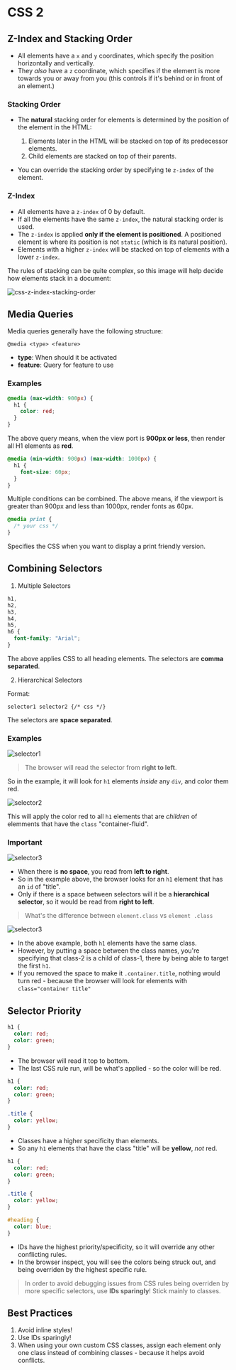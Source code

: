 # CSS 2

## Z-Index and Stacking Order

- All elements have a `x` and `y` coordinates, which specify the position horizontally and vertically.
- They _also_ have a `z` coordinate, which specifies if the element is more towards you or away from you (this controls if it's behind or in front of an element.)

### Stacking Order

- The **natural** stacking order for elements is determined by the position of the element in the HTML:

  1. Elements later in the HTML will be stacked on top of its predecessor elements.
  2. Child elements are stacked on top of their parents.

- You can override the stacking order by specifying te `z-index` of the element.

### Z-Index

- All elements have a `z-index` of 0 by default.
- If all the elements have the same `z-index`, the natural stacking order is used.
- The `z-index` is applied **only if the element is positioned**. A positioned element is where its position is not `static` (which is its natural position).
- Elements with a higher `z-index` will be stacked on top of elements with a lower `z-index`.

The rules of stacking can be quite complex, so this image will help decide how elements stack in a document:

![css-z-index-stacking-order](./images/css-z-index-stacking-order.png)

## Media Queries

Media queries generally have the following structure:

`@media <type> <feature>`

- **type**: When should it be activated
- **feature**: Query for feature to use

### Examples

```css
@media (max-width: 900px) {
  h1 {
    color: red;
  }
}
```

The above query means, when the view port is **900px or less**, then render all H1 elements as **red**.

```css
@media (min-width: 900px) (max-width: 1000px) {
  h1 {
    font-size: 60px;
  }
}
```

Multiple conditions can be combined. The above means, if the viewport is greater than 900px and less than 1000px, render fonts as 60px.

```css
@media print {
  /* your css */
}
```

Specifies the CSS when you want to display a print friendly version.

## Combining Selectors

1. Multiple Selectors

```css
h1,
h2,
h3,
h4,
h5,
h6 {
  font-family: "Arial";
}
```

The above applies CSS to all heading elements.
The selectors are **comma separated**.

2. Hierarchical Selectors

Format:

`selector1 selector2 {/* css */}`

The selectors are **space separated**.

### Examples

![selector1](./images/selector1.png)

> The browser will read the selector from **right to left**.

So in the example, it will look for `h1` elements _inside_ any `div`, and color them red.

![selector2](./images/selector2.png)

This will apply the color red to all `h1` elements that are _children_ of elemments that have the `class` "container-fluid".

### Important

![selector3](./images/selector3.png)

- When there is **no space**, you read from **left to right**.
- So in the example above, the browser looks for an `h1` element that has an `id` of "title".
- Only if there is a space between selectors will it be a **hierarchical selector**, so it would be read from **right to left**.

> What's the difference between `element.class` vs `element .class`

![selector3](./images/selector3.png)

- In the above example, both `h1` elements have the same class.
- However, by putting a space between the class names, you're specifying that class-2 is a child of class-1, there by being able to target the first `h1`.
- If you removed the space to make it `.container.title`, nothing would turn red - because the browser will look for elements with `class="container title"`

## Selector Priority

```css
h1 {
  color: red;
  color: green;
}
```

- The browser will read it top to bottom.
- The last CSS rule run, will be what's applied - so the color will be red.

```css
h1 {
  color: red;
  color: green;
}

.title {
  color: yellow;
}
```

- Classes have a higher specificity than elements.
- So any `h1` elements that have the class "title" will be **yellow**, _not_ red.

```css
h1 {
  color: red;
  color: green;
}

.title {
  color: yellow;
}

#heading {
  color: blue;
}
```

- IDs have the highest priority/specificity, so it will override any other conflicting rules.
- In the browser inspect, you will see the colors being struck out, and being overriden by the highest specific rule.

> In order to avoid debugging issues from CSS rules being overriden by more specific selectors, use **IDs sparingly**! Stick mainly to classes.

## Best Practices

1. Avoid inline styles!
2. Use IDs sparingly!
3. When using your own custom CSS classes, assign each element only one class instead of combining classes - because it helps avoid conflicts.
